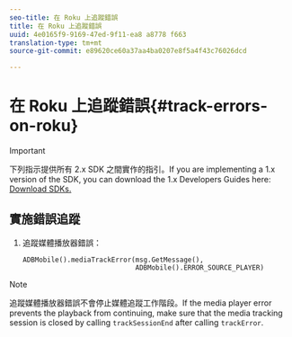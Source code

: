 ```yaml
---
seo-title: 在 Roku 上追蹤錯誤
title: 在 Roku 上追蹤錯誤
uuid: 4e0165f9-9169-47ed-9f11-ea8 a8778 f663
translation-type: tm+mt
source-git-commit: e89620ce60a37aa4ba0207e8f5a4f43c76026dcd

---
```



# 在 Roku 上追蹤錯誤{#track-errors-on-roku}

>[!IMPORTANT]
>
>下列指示提供所有 2.x SDK 之間實作的指引。If you are implementing a 1.x version of the SDK, you can download the 1.x Developers Guides here: [Download SDKs.](/help/sdk-implement/download-sdks.md)

## 實施錯誤追蹤

1. 追蹤媒體播放器錯誤：

   ```
   ADBMobile().mediaTrackError(msg.GetMessage(), 
                               ADBMobile().ERROR_SOURCE_PLAYER)
   ```

>[!NOTE]
>
>追蹤媒體播放器錯誤不會停止媒體追蹤工作階段。If the media player error prevents the playback from continuing, make sure that the media tracking session is closed by calling `trackSessionEnd` after calling `trackError`.


